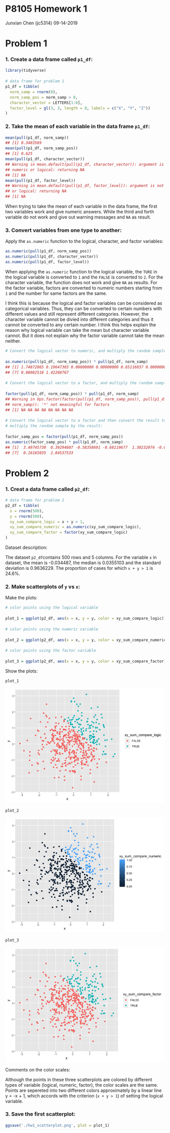 P8105 Homework 1
================
Junxian Chen (jc5314)
09-14-2019

# Problem 1

### 1\. Create a data frame called `p1_df`:

``` r
library(tidyverse)

# data frame for problem 1
p1_df = tibble(                  
  norm_samp = rnorm(8),
  norm_samp_pos = norm_samp > 0,
  character_vector = LETTERS[1:8],
  factor_level = gl(3, 3, length = 8, labels = c("X", "Y", "Z"))
)
```

### 2\. Take the mean of each variable in the data frame `p1_df`:

``` r
mean(pull(p1_df, norm_samp))
## [1] 0.3483569
mean(pull(p1_df, norm_samp_pos))
## [1] 0.625
mean(pull(p1_df, character_vector))
## Warning in mean.default(pull(p1_df, character_vector)): argument is not
## numeric or logical: returning NA
## [1] NA
mean(pull(p1_df, factor_level))
## Warning in mean.default(pull(p1_df, factor_level)): argument is not numeric
## or logical: returning NA
## [1] NA
```

When trying to take the mean of each variable in the data frame, the
first two variables work and give numeric answers. While the third and
forth variable do not work and give out warning messages and `NA` as
result.

### 3\. Convert variables from one type to another:

Apply the `as.numeric` function to the logical, character, and factor
variables:

``` r
as.numeric(pull(p1_df, norm_samp_pos))
as.numeric(pull(p1_df, character_vector))
as.numeric(pull(p1_df, factor_level))
```

When applying the `as.numeric` function to the logical variable, the
`TURE` in the logical variable is converted to `1` and the `FALSE` is
converted to `2`. For the character variable, the function does not work
and give `NA` as results. For the factor variable, factors are converted
to numeric numbers starting from `1` and the number for same factors are
the same.

I think this is because the logical and factor variables can be
considered as categorical variables. Thus, they can be converted to
certain numbers with different values and still represent different
categories. However, the character variable cannot be divied into
different categories and thus it cannot be converted to any certain
number. I think this helps explain the reason why logical variable can
take the mean but character variable cannot. But it does not explain why
the factor variable cannot take the mean
neither.

``` r
# Convert the logical vector to numeric, and multiply the random sample by the result:

as.numeric(pull(p1_df, norm_samp_pos)) * pull(p1_df, norm_samp)
## [1] 1.74872865 0.19647303 0.00000000 0.00000000 0.65116037 0.00000000
## [7] 0.08082518 1.42268767

# Convert the logical vector to a factor, and multiply the random sample by the result:

factor(pull(p1_df, norm_samp_pos)) * pull(p1_df, norm_samp)
## Warning in Ops.factor(factor(pull(p1_df, norm_samp_pos)), pull(p1_df,
## norm_samp)): '*' not meaningful for factors
## [1] NA NA NA NA NA NA NA NA

# Convert the logical vector to a factor and then convert the result to numeric, and 
# multiply the random sample by the result:

factor_samp_pos = factor(pull(p1_df, norm_samp_pos))
as.numeric(factor_samp_pos) * pull(p1_df, norm_samp)
## [1]  3.49745730  0.39294607 -0.58358691 -0.68119677  1.30232074 -0.04823611
## [7]  0.16165035  2.84537533
```

# Problem 2

### 1\. Creat a data frame called `p2_df`:

``` r
# data frame for problem 2
p2_df = tibble(                  
  x = rnorm(500),
  y = rnorm(500),
  xy_sum_compare_logic = x + y > 1,
  xy_sum_compare_numeric = as.numeric(xy_sum_compare_logic),
  xy_sum_compare_factor = factor(xy_sum_compare_logic)
)
```

Dataset description:

The dataset `p2_df`contains 500 rows and 5 columns. For the variable `x`
in dataset, the mean is -0.034487, the median is 0.0355103 and the
standard deviation is 0.9636229. The proportion of cases for which `x +
y > 1` is 24.6%.

### 2\. Make scatterplots of `y` vs `x`:

Make the plots:

``` r
# color points using the logical variable

plot_1 = ggplot(p2_df, aes(x = x, y = y, color = xy_sum_compare_logic)) + geom_point()

# color points using the numeric variable

plot_2 = ggplot(p2_df, aes(x = x, y = y, color = xy_sum_compare_numeric)) + geom_point()

# color points using the factor variable

plot_3 = ggplot(p2_df, aes(x = x, y = y, color = xy_sum_compare_factor)) + geom_point()
```

Show the plots:

``` r
plot_1
```

![](p8105_hw1_jc5314_files/figure-gfm/unnamed-chunk-7-1.png)<!-- -->

``` r
plot_2
```

![](p8105_hw1_jc5314_files/figure-gfm/unnamed-chunk-7-2.png)<!-- -->

``` r
plot_3
```

![](p8105_hw1_jc5314_files/figure-gfm/unnamed-chunk-7-3.png)<!-- -->

Comments on the color scales:

Although the points in these three scatterplots are colored by different
types of variable (logical, numeric, factor), the color scales are the
same. Points are sepereted into two different colors approximately by a
linear line y = -x + 1, which accords with the criterion (`x + y > 1`)
of setting the logical variable.

### 3\. Save the first scatterplot:

``` r
ggsave('./hw1_scatterplot.png', plot = plot_1)
```
